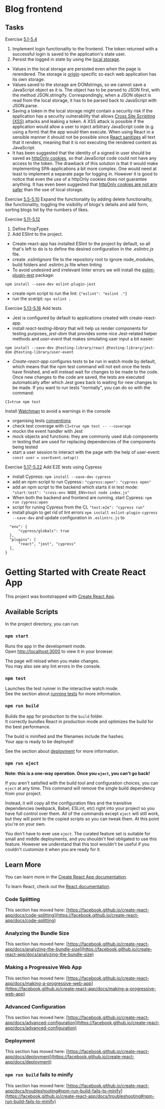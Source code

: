 # Blog frontend

## Tasks
Exercise [5.1-5.4](https://fullstackopen.com/en/part5/login_in_frontend#exercises-5-1-5-4)
1. Implement login functionality to the frontend. The token returned with a successful login is saved to the application's state user.
2. Persist the logged in state by using the [local storage](https://developer.mozilla.org/en-US/docs/Web/API/Storage).
- Values in the local storage are persisted even when the page is rerendered. The storage is [origin](https://developer.mozilla.org/en-US/docs/Glossary/Origin)-specific so each web application has its own storage.
- Values saved to the storage are DOMstrings, so we cannot save a JavaScript object as it is. The object has to be parsed to JSON first, with the method JSON.stringify. Correspondingly, when a JSON object is read from the local storage, it has to be parsed back to JavaScript with JSON.parse.
- Saving a token in the local storage might contain a security risk if the application has a security vulnerability that allows [Cross Site Scripting (XSS)](https://owasp.org/www-community/attacks/xss/) attacks and leaking a token. A XSS attack is possible if the application would allow a user to inject arbitrary JavaScript code (e.g. using a form) that the app would then execute. When using React in a sensible manner it should not be possible since [React sanitizes](https://reactjs.org/docs/introducing-jsx.html#jsx-prevents-injection-attacks) all text that it renders, meaning that it is not executing the rendered content as JavaScript.
- It has been suggested that the identity of a signed in user should be saved as [httpOnly cookies](https://developer.mozilla.org/en-US/docs/Web/HTTP/Cookies#restrict_access_to_cookies), so that JavaScript code could not have any access to the token. The drawback of this solution is that it would make implementing SPA-applications a bit more complex. One would need at least to implement a separate page for logging in. However it is good to notice that even the use of a httpOnly cookies does not guarantee anything. It has even been suggested that [httpOnly cookies are not any safer](https://academind.com/tutorials/localstorage-vs-cookies-xss/) than the use of local storage.

Exercise [5.5-5.10](https://fullstackopen.com/en/part5/props_children_and_proptypes#exercises-5-5-5-10)
Expand the functionality by adding delete functionality, like functionality, toggling the visibility of blogs's details and add form, sorting blogs list by the numbers of likes.

Exercise [5.11-5.12](https://fullstackopen.com/en/part5/props_children_and_proptypes#exercises-5-11-5-12)
1. Define PropTypes
2. Add ESlint to the project.
- Create-react-app has installed ESlint to the project by default, so all that's left to do is to define the desired configuration in the _.eslintrc.js_ file.
- create _.eslintignore_ file to the repository root to ignore node_modules, build folders and .eslintrc.js file when linting
- To avoid undesired and irrelevant linter errors we will install the [eslint-plugin-jest](https://www.npmjs.com/package/eslint-plugin-jest) package:
```
npm install --save-dev eslint-plugin-jest
```
- create npm script to run the lint: `{"eslint": "eslint ."}`
- run the sceript: `npx eslint .`

Exercise [5.13-5.16](https://fullstackopen.com/en/part5/testing_react_apps#exercises-5-13-5-16)
Add tests
- Jest is configured by default to applications created with create-react-app.
- install _react-testing-library_ that will help us render components for testing purposes, _jest-dom_ that provides some nice Jest-related helper methods and _user-event_ that makes simulating user input a bit easier:
```
npm install --save-dev @testing-library/react @testing-library/jest-dom @testing-library/user-event
```
- _Create-react-app_ configures tests to be run in watch mode by default, which means that the npm test command will not exit once the tests have finished, and will instead wait for changes to be made to the code. Once new changes to the code are saved, the tests are executed automatically after which Jest goes back to waiting for new changes to be made. If you want to run tests "normally", you can do so with the command:
```
CI=true npm test
```
Install [Watchman](https://facebook.github.io/watchman/) to avoid a warnings in the console
- organising tests [conventions](https://medium.com/@jeff_long/organizing-tests-in-jest-17fc431ff850)
- check test coverage with `CI=true npm test -- --coverage`
- mockn the event handler with Jest
- mock objects and functions: they are commonly used stub components in testing that are used for replacing dependencies of the components being tested
- start a user session to interact with the page with the help of user-event: `const user = userEvent.setup()`

Exercise [5.17-5.22](https://fullstackopen.com/en/part5/end_to_end_testing#exercises-5-17-5-22)
Add E2E tests using Cypress
- install Cypress: `npm install --save-dev cypress`
- add an npm-script to run Cypress:: `"cypress:open": "cypress open"`
- add an npm script to the backend which starts it in test mode: `"start:test": "cross-env NODE_ENV=test node index.js"`
- When both the backend and frontend are running, start Cypress:
`npm run cypress:open`
- script for runing Cypress from the CL `"test:e2e": "cypress run"`
- install plugin to get rid of lint errors `npm install eslint-plugin-cypress --save-dev` and update configuration in `.eslintrc.js` to
```
  "env": {
      "cypress/globals": true
  },
  "plugins": [
      "react", "jest", "cypress"
  ],
}
```

# Getting Started with Create React App

This project was bootstrapped with [Create React App](https://github.com/facebook/create-react-app).

## Available Scripts

In the project directory, you can run:

### `npm start`

Runs the app in the development mode.\
Open [http://localhost:3000](http://localhost:3000) to view it in your browser.

The page will reload when you make changes.\
You may also see any lint errors in the console.

### `npm test`

Launches the test runner in the interactive watch mode.\
See the section about [running tests](https://facebook.github.io/create-react-app/docs/running-tests) for more information.

### `npm run build`

Builds the app for production to the `build` folder.\
It correctly bundles React in production mode and optimizes the build for the best performance.

The build is minified and the filenames include the hashes.\
Your app is ready to be deployed!

See the section about [deployment](https://facebook.github.io/create-react-app/docs/deployment) for more information.

### `npm run eject`

**Note: this is a one-way operation. Once you `eject`, you can't go back!**

If you aren't satisfied with the build tool and configuration choices, you can `eject` at any time. This command will remove the single build dependency from your project.

Instead, it will copy all the configuration files and the transitive dependencies (webpack, Babel, ESLint, etc) right into your project so you have full control over them. All of the commands except `eject` will still work, but they will point to the copied scripts so you can tweak them. At this point you're on your own.

You don't have to ever use `eject`. The curated feature set is suitable for small and middle deployments, and you shouldn't feel obligated to use this feature. However we understand that this tool wouldn't be useful if you couldn't customize it when you are ready for it.

## Learn More

You can learn more in the [Create React App documentation](https://facebook.github.io/create-react-app/docs/getting-started).

To learn React, check out the [React documentation](https://reactjs.org/).

### Code Splitting

This section has moved here: [https://facebook.github.io/create-react-app/docs/code-splitting](https://facebook.github.io/create-react-app/docs/code-splitting)

### Analyzing the Bundle Size

This section has moved here: [https://facebook.github.io/create-react-app/docs/analyzing-the-bundle-size](https://facebook.github.io/create-react-app/docs/analyzing-the-bundle-size)

### Making a Progressive Web App

This section has moved here: [https://facebook.github.io/create-react-app/docs/making-a-progressive-web-app](https://facebook.github.io/create-react-app/docs/making-a-progressive-web-app)

### Advanced Configuration

This section has moved here: [https://facebook.github.io/create-react-app/docs/advanced-configuration](https://facebook.github.io/create-react-app/docs/advanced-configuration)

### Deployment

This section has moved here: [https://facebook.github.io/create-react-app/docs/deployment](https://facebook.github.io/create-react-app/docs/deployment)

### `npm run build` fails to minify

This section has moved here: [https://facebook.github.io/create-react-app/docs/troubleshooting#npm-run-build-fails-to-minify](https://facebook.github.io/create-react-app/docs/troubleshooting#npm-run-build-fails-to-minify)
